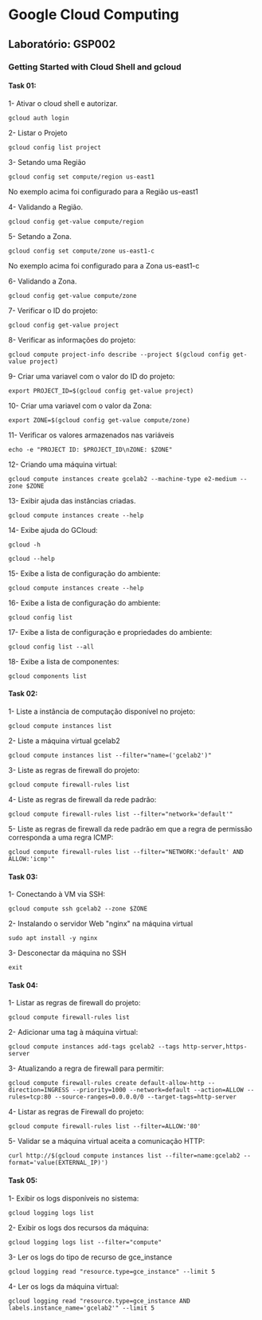 # Google Cloud Computing
## Laboratório: GSP002
### Getting Started with Cloud Shell and gcloud

#### Task 01:

1- Ativar o cloud shell e autorizar.
    
    gcloud auth login

2- Listar o Projeto
    
    gcloud config list project
    	

3- Setando uma Região
    
    gcloud config set compute/region us-east1
No exemplo acima foi configurado para a Região us-east1

4- Validando a Região.
    
    gcloud config get-value compute/region
    

5- Setando a Zona.
    
    gcloud config set compute/zone us-east1-c
    		
No exemplo acima foi configurado para a Zona us-east1-c

6- Validando a Zona.
    
    gcloud config get-value compute/zone


7- Verificar o ID do projeto:
    
    gcloud config get-value project
    

8- Verificar as informações do projeto:
    
    gcloud compute project-info describe --project $(gcloud config get-value project)
    

9- Criar uma variavel com o valor do ID do projeto:
    
    export PROJECT_ID=$(gcloud config get-value project)
    

10- Criar uma variavel com o valor da Zona:
    
    export ZONE=$(gcloud config get-value compute/zone)
    

11- Verificar os valores armazenados nas variáveis
    
    echo -e "PROJECT ID: $PROJECT_ID\nZONE: $ZONE"
    

12- Criando uma máquina virtual:
    
    gcloud compute instances create gcelab2 --machine-type e2-medium --zone $ZONE
    

13- Exibir ajuda das instâncias criadas.
    
    gcloud compute instances create --help
    

14- Exibe ajuda do GCloud: 
    
    gcloud -h

    gcloud --help
    

15- Exibe a lista de configuração do ambiente:
    
    gcloud compute instances create --help
    

16- Exibe a lista de configuração do ambiente:
    
    gcloud config list
    

17- Exibe a lista de configuração e propriedades do ambiente:
    
    gcloud config list --all

18- Exibe a lista de componentes:
    
    gcloud components list

#### Task 02:

1- Liste a instância de computação disponível no projeto:

    gcloud compute instances list

2- Liste a máquina virtual gcelab2

    gcloud compute instances list --filter="name=('gcelab2')"

3- Liste as regras de firewall do projeto:

    gcloud compute firewall-rules list
   
4- Liste as regras de firewall da rede padrão:
    
    gcloud compute firewall-rules list --filter="network='default'"
    
5- Liste as regras de firewall da rede padrão em que a regra de permissão corresponda a uma regra ICMP:

    gcloud compute firewall-rules list --filter="NETWORK:'default' AND ALLOW:'icmp'"

#### Task 03:

1- Conectando à VM via SSH:

    gcloud compute ssh gcelab2 --zone $ZONE

2- Instalando o servidor Web "nginx" na máquina virtual
    
    sudo apt install -y nginx
   
3- Desconectar da máquina no SSH
 
    exit

#### Task 04:

1- Listar as regras de firewall do projeto:

    gcloud compute firewall-rules list
    
2- Adicionar uma tag à máquina virtual:

    gcloud compute instances add-tags gcelab2 --tags http-server,https-server
    
3- Atualizando a regra de firewall para permitir:
    
    gcloud compute firewall-rules create default-allow-http --direction=INGRESS --priority=1000 --network=default --action=ALLOW --rules=tcp:80 --source-ranges=0.0.0.0/0 --target-tags=http-server

4- Listar as regras de Firewall do projeto:

    gcloud compute firewall-rules list --filter=ALLOW:'80'
    
5- Validar se a máquina virtual aceita a comunicação HTTP:

    curl http://$(gcloud compute instances list --filter=name:gcelab2 --format='value(EXTERNAL_IP)')


#### Task 05:

1- Exibir os logs disponíveis no sistema:
    
    gcloud logging logs list
    
2- Exibir os logs dos recursos da máquina:

    gcloud logging logs list --filter="compute"

3- Ler os logs do tipo de recurso de gce_instance

    gcloud logging read "resource.type=gce_instance" --limit 5

4- Ler os logs da máquina virtual:

    gcloud logging read "resource.type=gce_instance AND labels.instance_name='gcelab2'" --limit 5


